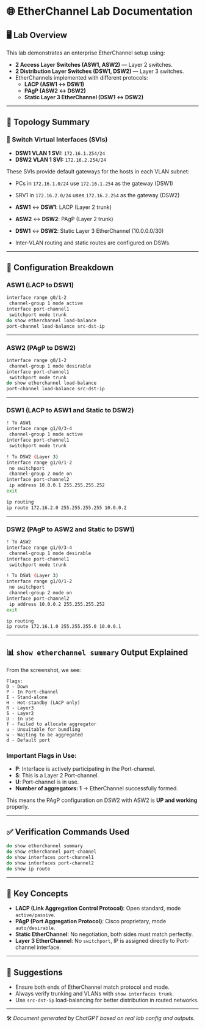 
# 🌐 EtherChannel Lab Documentation

## 🖥️ Lab Overview

This lab demonstrates an enterprise EtherChannel setup using:

- **2 Access Layer Switches (ASW1, ASW2)** — Layer 2 switches.
- **2 Distribution Layer Switches (DSW1, DSW2)** — Layer 3 switches.
- EtherChannels implemented with different protocols:
  - **LACP (ASW1 ↔ DSW1)**
  - **PAgP (ASW2 ↔ DSW2)**
  - **Static Layer 3 EtherChannel (DSW1 ↔ DSW2)**

---

## 🧪 Topology Summary

### 🔌 Switch Virtual Interfaces (SVIs)
- **DSW1 VLAN 1 SVI:** `172.16.1.254/24`
- **DSW2 VLAN 1 SVI:** `172.16.2.254/24`

These SVIs provide default gateways for the hosts in each VLAN subnet:
- PCs in `172.16.1.0/24` use `172.16.1.254` as the gateway (DSW1)
- SRV1 in `172.16.2.0/24` uses `172.16.2.254` as the gateway (DSW2)


- **ASW1** ↔ **DSW1**: LACP (Layer 2 trunk)
- **ASW2** ↔ **DSW2**: PAgP (Layer 2 trunk)
- **DSW1** ↔ **DSW2**: Static Layer 3 EtherChannel (10.0.0.0/30)
- Inter-VLAN routing and static routes are configured on DSWs.

---

## 🔧 Configuration Breakdown

### ASW1 (LACP to DSW1)
```bash
interface range g0/1-2
 channel-group 1 mode active
interface port-channel1
 switchport mode trunk
do show etherchannel load-balance
port-channel load-balance src-dst-ip
```

---

### ASW2 (PAgP to DSW2)
```bash
interface range g0/1-2
 channel-group 1 mode desirable
interface port-channel1
 switchport mode trunk
do show etherchannel load-balance
port-channel load-balance src-dst-ip
```

---

### DSW1 (LACP to ASW1 and Static to DSW2)
```bash
! To ASW1
interface range g1/0/3-4
 channel-group 1 mode active
interface port-channel1
 switchport mode trunk

! To DSW2 (Layer 3)
interface range g1/0/1-2
 no switchport
 channel-group 2 mode on
interface port-channel2
 ip address 10.0.0.1 255.255.255.252
exit

ip routing
ip route 172.16.2.0 255.255.255.255 10.0.0.2
```

---

### DSW2 (PAgP to ASW2 and Static to DSW1)
```bash
! To ASW2
interface range g1/0/3-4
 channel-group 1 mode desirable
interface port-channel1
 switchport mode trunk

! To DSW1 (Layer 3)
interface range g1/0/1-2
 no switchport
 channel-group 2 mode on
interface port-channel2
 ip address 10.0.0.2 255.255.255.252
exit

ip routing
ip route 172.16.1.0 255.255.255.0 10.0.0.1
```

---

## 📊 `show etherchannel summary` Output Explained

From the screenshot, we see:

```
Flags: 
D - Down
P - In Port-channel
I - Stand-alone
H - Hot-standby (LACP only)
R - Layer3
S - Layer2
U - In use
f - Failed to allocate aggregator
u - Unsuitable for bundling
w - Waiting to be aggregated
d - Default port
```

### Important Flags in Use:
- **P**: Interface is actively participating in the Port-channel.
- **S**: This is a Layer 2 Port-channel.
- **U**: Port-channel is in use.
- **Number of aggregators: 1** → EtherChannel successfully formed.

This means the PAgP configuration on DSW2 with ASW2 is **UP and working** properly.

---

## ✅ Verification Commands Used

```bash
do show etherchannel summary
do show etherchannel port-channel
do show interfaces port-channel1
do show interfaces port-channel2
do show ip route
```

---

## 🧠 Key Concepts

- **LACP (Link Aggregation Control Protocol)**: Open standard, mode `active/passive`.
- **PAgP (Port Aggregation Protocol)**: Cisco proprietary, mode `auto/desirable`.
- **Static EtherChannel**: No negotiation, both sides must match perfectly.
- **Layer 3 EtherChannel**: No `switchport`, IP is assigned directly to Port-channel interface.

---

## 🧵 Suggestions

- Ensure both ends of EtherChannel match protocol and mode.
- Always verify trunking and VLANs with `show interfaces trunk`.
- Use `src-dst-ip` load-balancing for better distribution in routed networks.

---

🛠️ *Document generated by ChatGPT based on real lab config and outputs.*
